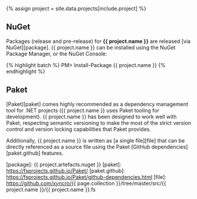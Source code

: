 {% assign project = site.data.projects[include.project] %}

## NuGet

Packages (release and pre-release) for __{{ project.name }}__ are released [via NuGet][package]. {{ project.name }} can be installed using the NuGet Package Manager, or the NuGet Console:

{% highlight batch %}
PM> Install-Package {{ project.name }}
{% endhighlight %}

## Paket

[Paket][paket] comes highly recommended as a dependency management tool for .NET projects ({{ project.name }} uses Paket tooling for development). {{ project.name }} has been designed to work well with Paket, respecting semantic versioning to make the most of the strict version control and version locking capabilities that Paket provides.

Additionally, {{ project.name }} is written as [a single file][file] that can be directly referenced as a source file using the Paket [GitHub dependencies][paket.github] features.

[package]: {{ project.artefacts.nuget }}
[paket]: https://fsprojects.github.io/Paket/
[paket.github]: https://fsprojects.github.io/Paket/github-dependencies.html
[file]: https://github.com/xyncro/{{ page.collection }}/tree/master/src/{{ project.name }}/{{ project.name }}.fs
